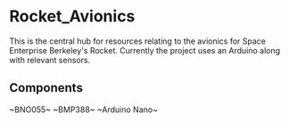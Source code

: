 # Rocket_Avionics
This is the central hub for resources relating to the avionics for Space Enterprise Berkeley's Rocket.
Currently the project uses an Arduino along with relevant sensors.

Components
-------
~BNO055~
~BMP388~
~Arduino Nano~




